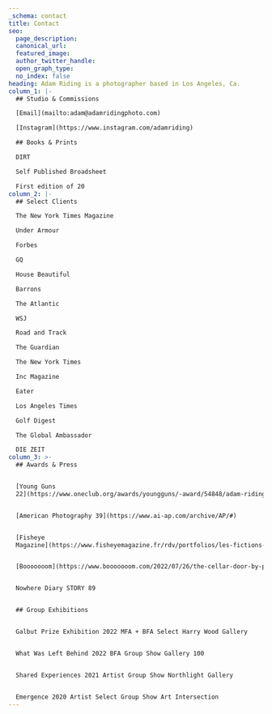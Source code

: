 ```yaml
---
_schema: contact
title: Contact
seo:
  page_description:
  canonical_url:
  featured_image:
  author_twitter_handle:
  open_graph_type:
  no_index: false
heading: Adam Riding is a photographer based in Los Angeles, Ca.
column_1: |-
  ## Studio & Commissions

  [Email](mailto:adam@adamridingphoto.com)

  [Instagram](https://www.instagram.com/adamriding)

  ## Books & Prints

  DIRT

  Self Published Broadsheet

  First edition of 20
column_2: |-
  ## Select Clients

  The New York Times Magazine

  Under Armour

  Forbes

  GQ

  House Beautiful

  Barrons

  The Atlantic

  WSJ

  Road and Track

  The Guardian

  The New York Times

  Inc Magazine

  Eater

  Los Angeles Times

  Golf Digest

  The Global Ambassador

  DIE ZEIT
column_3: >-
  ## Awards & Press


  [Young Guns
  22](https://www.oneclub.org/awards/youngguns/-award/54848/adam-riding/)


  [American Photography 39](https://www.ai-ap.com/archive/AP/#)


  [Fisheye
  Magazine](https://www.fisheyemagazine.fr/rdv/portfolios/les-fictions-de-la-nuit-noire-par-adam-riding/)


  [Booooooom](https://www.booooooom.com/2022/07/26/the-cellar-door-by-photographer-adam-riding/)


  Nowhere Diary STORY 89


  ## Group Exhibitions


  Galbut Prize Exhibition 2022 MFA + BFA Select Harry Wood Gallery


  What Was Left Behind 2022 BFA Group Show Gallery 100


  Shared Experiences 2021 Artist Group Show Northlight Gallery


  Emergence 2020 Artist Select Group Show Art Intersection
---
```

